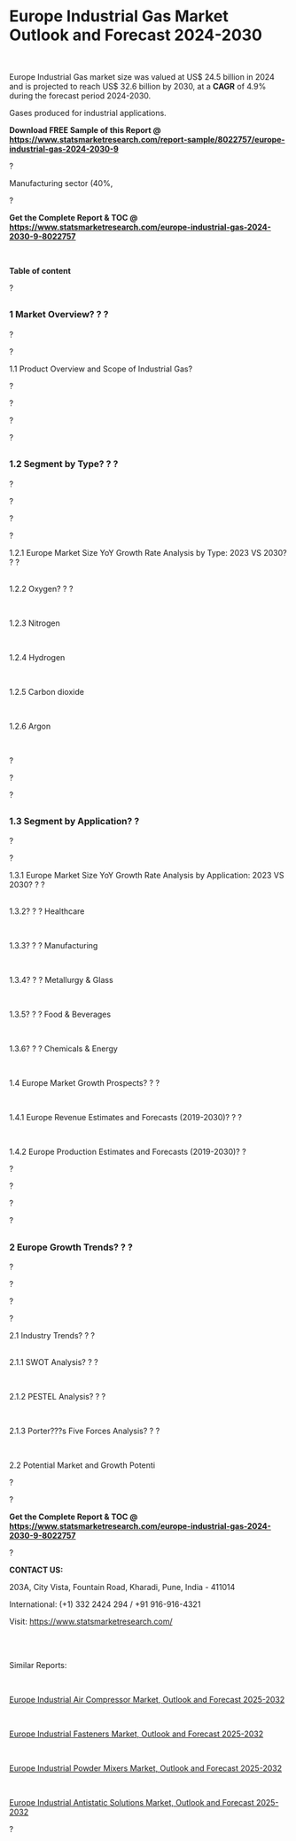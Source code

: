 <h1>Europe Industrial Gas Market Outlook and Forecast 2024-2030</h1><br/><p>Europe Industrial Gas market size was valued at US$ 24.5 billion in 2024 and is projected to reach US$ 32.6 billion by 2030, at a <strong>CAGR</strong> of 4.9% during the forecast period 2024-2030.</p>
 
 
 
 <p>Gases produced for industrial applications.</p>
 
 
 
 <div><b>Download FREE Sample of this Report @ <a href="https://www.statsmarketresearch.com/download-free-sample/8022757/europe-industrial-gas-2024-2030-9">https://www.statsmarketresearch.com/report-sample/8022757/europe-industrial-gas-2024-2030-9</a></b></div>
 
 
 
 <p>? </p>
 
 
 
 <p>Manufacturing sector (40%,</p>
 
 
 
 <p>? </p>
 
 
 
 <div><b>Get the Complete Report & TOC @ <a href="https://www.statsmarketresearch.com/europe-industrial-gas-2024-2030-9-8022757">https://www.statsmarketresearch.com/europe-industrial-gas-2024-2030-9-8022757</a></b></div>
 
 
 
 <p><br />
 
 <b>Table of content</b></p>
 
 
 
 <p>? </p>
 
 
 
 <h2><span style="font-size:16px"><strong>1 Market Overview? ? ? </strong></span></h2>
 
 
 
 <p>? </p>
 
 
 
 <p>? </p>
 
 
 
 <p>1.1 Product Overview and Scope of Industrial Gas? </p>
 
 
 
 <p>? </p>
 
 
 
 <p>? </p>
 
 
 
 <p>? </p>
 
 
 
 <p>? </p>
 
 
 
 <h2><strong><span style="font-size:16px">1.2 Segment by Type? ? ? </span></strong></h2>
 
 
 
 <p>? </p>
 
 
 
 <p>? </p>
 
 
 
 <p>? </p>
 
 
 
 <p>? </p>
 
 
 
 <p>1.2.1 Europe Market Size YoY Growth Rate Analysis by Type: 2023 VS 2030? ? ? <br />
 
 <br />
 
 1.2.2 Oxygen? ? ? <br />
 
 <br />
 
 1.2.3 Nitrogen<br />
 
 <br />
 
 1.2.4 Hydrogen<br />
 
 <br />
 
 1.2.5 Carbon dioxide<br />
 
 <br />
 
 1.2.6 Argon<br />
 
 <br />
 
 ? </p>
 
 
 
 <p>? </p>
 
 
 
 <p>? </p>
 
 
 
 <h2><span style="font-size:16px"><strong>1.3 Segment by Application? ? </strong></span></h2>
 
 
 
 <p>? </p>
 
 
 
 <p>? </p>
 
 
 
 <p>1.3.1 Europe Market Size YoY Growth Rate Analysis by Application: 2023 VS 2030? ? ? <br />
 
 <br />
 
 1.3.2? ? ? Healthcare<br />
 
 <br />
 
 1.3.3? ? ? Manufacturing<br />
 
 <br />
 
 1.3.4? ? ? Metallurgy & Glass<br />
 
 <br />
 
 1.3.5? ? ? Food & Beverages<br />
 
 <br />
 
 1.3.6? ? ? Chemicals & Energy<br />
 
 <br />
 
 1.4 Europe Market Growth Prospects? ? ? <br />
 
 <br />
 
 1.4.1 Europe Revenue Estimates and Forecasts (2019-2030)? ? ? <br />
 
 <br />
 
 1.4.2 Europe Production Estimates and Forecasts (2019-2030)? ? </p>
 
 
 
 <p>? </p>
 
 
 
 <p>? </p>
 
 
 
 <p>? </p>
 
 
 
 <p>? </p>
 
 
 
 <h2><span style="font-size:16px"><strong>2 Europe Growth Trends? ? ? </strong></span></h2>
 
 
 
 <p>? </p>
 
 
 
 <p>? </p>
 
 
 
 <p>? </p>
 
 
 
 <p>? </p>
 
 
 
 <p>2.1 Industry Trends? ? ? <br />
 
 <br />
 
 2.1.1 SWOT Analysis? ? ? <br />
 
 <br />
 
 2.1.2 PESTEL Analysis? ? ? <br />
 
 <br />
 
 2.1.3 Porter???s Five Forces Analysis? ? ? <br />
 
 <br />
 
 2.2 Potential Market and Growth Potenti</p>
 
 
 
 <p>? </p>
 
 
 
 <p>? </p>
 
 
 
 <div><b>Get the Complete Report & TOC @ <a href="https://www.statsmarketresearch.com/europe-industrial-gas-2024-2030-9-8022757">https://www.statsmarketresearch.com/europe-industrial-gas-2024-2030-9-8022757</a></b></div>
 
 
 
 <p>? </p>
 
 
 
 <p><b>CONTACT US:</b><br />
 
 203A, City Vista, Fountain Road, Kharadi, Pune, India - 411014<br />
 
 International: (+1) 332 2424 294 / +91 916-916-4321<br />
 
 Visit: <a href="https://www.statsmarketresearch.com/">https://www.statsmarketresearch.com/</a><br />
 
 <br />
 
 <br />
 
 Similar Reports:<br />
 
 <br />
 
 <a href="https://www.statsmarketresearch.com/europe-industrial-air-compressor-forecast-2025-2032-46-8030384">Europe Industrial Air Compressor Market, Outlook and Forecast 2025-2032</a><br />
 
 <br />
 
 <a href="https://www.statsmarketresearch.com/europe-industrial-fasteners-forecast-2025-2032-261-8030484">Europe Industrial Fasteners Market, Outlook and Forecast 2025-2032</a><br />
 
 <br />
 
 <a href="https://www.statsmarketresearch.com/europe-industrial-powder-mixers-forecast-2025-2032-477-8030426">Europe Industrial Powder Mixers Market, Outlook and Forecast 2025-2032</a><br />
 
 <br />
 
 <a href="https://www.statsmarketresearch.com/europe-industrial-antistatic-solutions-forecast-2025-2032-870-8030573">Europe Industrial Antistatic Solutions Market, Outlook and Forecast 2025-2032</a><br />
 
 ? </p>